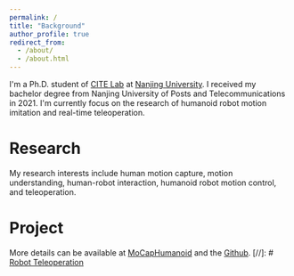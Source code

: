 ```yaml
---
permalink: /
title: "Background"
author_profile: true
redirect_from: 
  - /about/
  - /about.html
---
```


I'm a Ph.D. student of [CITE Lab](https://cite.nju.edu.cn) at [Nanjing University](https://www.nju.edu.cn). I received my bachelor degree from Nanjing University of Posts and Telecommunications in 2021. I'm currently focus on the research of humanoid robot motion imitation and real-time teleoperation.

Research
======
My research interests include human motion capture, motion understanding, human-robot interaction, humanoid robot motion control, and teleoperation. 

Project
======
More details can be available at [MoCapHumanoid](https://nju.do1e.cn/MoCapHumanoid/) and the [Github](https://github.com/NJU-CITE-MoCapHumanoid).
[//]: # [Robot Teleoperation](https://github.com/YeeLou/Robot-Teleoperation)

